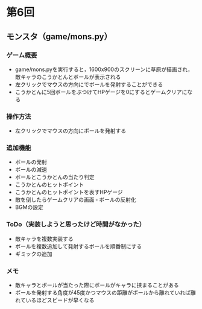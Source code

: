 # 第6回
## モンスタ（game/mons.py）
### ゲーム概要
- game/mons.pyを実行すると，1600x900のスクリーンに草原が描画され，敵キャラのこうかとんとボールが表示される
- 左クリックでマウスの方向にでボールを発射することができる
- こうかとんに5回ボールをぶつけてHPゲージを0にするとゲームクリアになる
### 操作方法
- 左クリックでマウスの方向にボールを発射する
### 追加機能
- ボールの発射
- ボールの減速
- ボールとこうかとんの当たり判定
- こうかとんのヒットポイント
- こうかとんのヒットポイントを表すHPゲージ
- 敵を倒したらゲームクリアの画面
‐ ボールの反射化
- BGMの設定
### ToDo（実装しようと思ったけど時間がなかった）
- 敵キャラを複数実装する
- ボールを複数追加して発射するボールを順番制にする
- ギミックの追加
### メモ
- 敵キャラとボールが当たった際にボールがキャラに挟まることがある
- ボールを発射する角度が45度かつマウスの距離がボールから離れていれば離れているほどスピードが早くなる